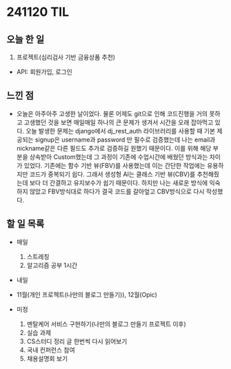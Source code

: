 # 241120 TIL

## 오늘 한 일
1. 프로젝트(심리검사 기반 금융상품 추천)
  - API: 회원가입, 로그인


## 느낀 점
  - 오늘은 아주아주 고생한 날이었다. 물론 어제도 git으로 인해 코드진행을 거의 못하고 고생했던 것을 보면 매일매일 하나의 큰 문제가 생겨서 시간을 오래 잡아먹고 있다. 오늘 발생한 문제는 django에서 dj_rest_auth 라이브러리를 사용할 때 기본 제공되는 signup은 username과 password 만 필수로 검증했는데 나는 email과 nickname같은 다른 필드도 추가로 검증하길 원했기 때문이다. 이를 위해 해당 부분을 상속받아 Custom했는데 그 과정이 기존에 수업시간에 배웠던 방식과는 차이가 있었다. 기존에는 함수 기반 뷰(FBV)를 사용했는데 이는 간단한 작업에는 유용하지만 코드가 중복되기 쉽다. 그래서 생성형 AI는 클래스 기반 뷰(CBV)를 추천해줬는데 보다 더 간결하고 유지보수가 쉽기 때문이다. 하지만 나는 새로운 방식에 익숙하지 않았고 FBV방식대로 하다가 결국 코드를 갈아엎고 CBV방식으로 다시 작성했다. 

## 할 일 목록
  - 매일
    1. 스트레칭
    2. 알고리즘 공부 1시간

  - 내일
  
  - 11월(개인 프로젝트(나만의 블로그 만들기)), 12월(Opic)

  - 미정
    1. 멘탈케어 서비스 구현하기(나만의 블로그 만들기 프로젝트 이후)
    2. 실습 과제
    3. CS스터디 정리 글 한번씩 다시 읽어보기
    4. 국내 컨퍼런스 참여
    5. 채용설명회 보기